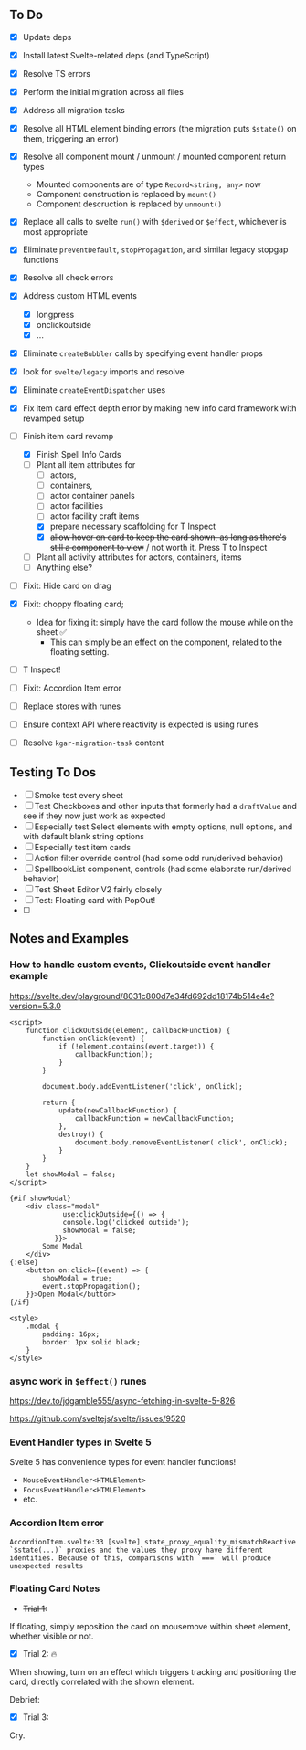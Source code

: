 ## To Do

- [x] Update deps
- [x] Install latest Svelte-related deps (and TypeScript)
- [x] Resolve TS errors
- [x] Perform the initial migration across all files
- [x] Address all migration tasks
- [x] Resolve all HTML element binding errors (the migration puts `$state()` on them, triggering an error)
- [x] Resolve all component mount / unmount / mounted component return types
  - Mounted components are of type `Record<string, any>` now
  - Component construction is replaced by `mount()`
  - Component descruction is replaced by `unmount()`
- [x] Replace all calls to svelte `run()` with `$derived` or `$effect`, whichever is most appropriate
- [x] Eliminate `preventDefault`, `stopPropagation`, and similar legacy stopgap functions
- [x] Resolve all check errors
- [x] Address custom HTML events
  - [x] longpress
  - [x] onclickoutside
  - [x] ...
- [x] Eliminate `createBubbler` calls by specifying event handler props
- [x] look for `svelte/legacy` imports and resolve
- [x] Eliminate `createEventDispatcher` uses
- [x] Fix item card effect depth error by making new info card framework with revamped setup
- [ ] Finish item card revamp
  - [x] Finish Spell Info Cards
  - [ ] Plant all item attributes for 
    - [ ] actors, 
    - [ ] containers, 
    - [ ] actor container panels
    - [ ] actor facilities
    - [ ] actor facility craft items
    - [x] prepare necessary scaffolding for T Inspect
    - [x] ~~allow hover on card to keep the card shown, as long as there's still a component to view~~ / not worth it. Press T to Inspect
  - [ ] Plant all activity attributes for actors, containers, items
  - [ ] Anything else?
- [ ] Fixit: Hide card on drag
- [x] Fixit: choppy floating card; 
  - Idea for fixing it: simply have the card follow the mouse while on the sheet ✅
    - This can simply be an effect on the component, related to the floating setting.
- [ ] T Inspect!
- [ ] Fixit: Accordion Item error
- [ ] Replace stores with runes
- [ ] Ensure context API where reactivity is expected is using runes
- [ ] Resolve `kgar-migration-task` content


## Testing To Dos

- [ ] Smoke test every sheet
- [ ] Test Checkboxes and other inputs that formerly had a `draftValue` and see if they now just work as expected
- [ ] Especially test Select elements with empty options, null options, and with default blank string options
- [ ] Especially test item cards
- [ ] Action filter override control (had some odd run/derived behavior)
- [ ] SpellbookList component, controls (had some elaborate run/derived behavior)
- [ ] Test Sheet Editor V2 fairly closely
- [ ] Test: Floating card with PopOut!
- [ ] 

## Notes and Examples

### How to handle custom events, Clickoutside event handler example

https://svelte.dev/playground/8031c800d7e34fd692dd18174b514e4e?version=5.3.0

```svelte
<script>
	function clickOutside(element, callbackFunction) {
		function onClick(event) {
			if (!element.contains(event.target)) {
				callbackFunction();
			}
		}

		document.body.addEventListener('click', onClick);

		return {
			update(newCallbackFunction) {
				callbackFunction = newCallbackFunction;
			},
			destroy() {
				document.body.removeEventListener('click', onClick);
			}
		}
	}
	let showModal = false;
</script>

{#if showModal}
	<div class="modal"
			 use:clickOutside={() => {
		     console.log('clicked outside');
		     showModal = false;
		   }}>
		Some Modal
	</div>
{:else}
	<button on:click={(event) => {
		showModal = true;
		event.stopPropagation();
	}}>Open Modal</button>
{/if}

<style>
	.modal {
		padding: 16px;
		border: 1px solid black;
	}
</style>
```

### async work in `$effect()` runes

https://dev.to/jdgamble555/async-fetching-in-svelte-5-826

https://github.com/sveltejs/svelte/issues/9520

### Event Handler types in Svelte 5

Svelte 5 has convenience types for event handler functions!

- `MouseEventHandler<HTMLElement>`
- `FocusEventHandler<HTMLElement>`
- etc.

### Accordion Item error

```
AccordionItem.svelte:33 [svelte] state_proxy_equality_mismatchReactive `$state(...)` proxies and the values they proxy have different identities. Because of this, comparisons with `===` will produce unexpected results
```

### Floating Card Notes

- ~~Trial 1:~~

If floating, simply reposition the card on mousemove within sheet element, whether visible or not.

- [x] Trial 2: 🔥

When showing, turn on an effect which triggers tracking and positioning the card, directly correlated with the shown element.

Debrief: 

- [x] Trial 3:

Cry.